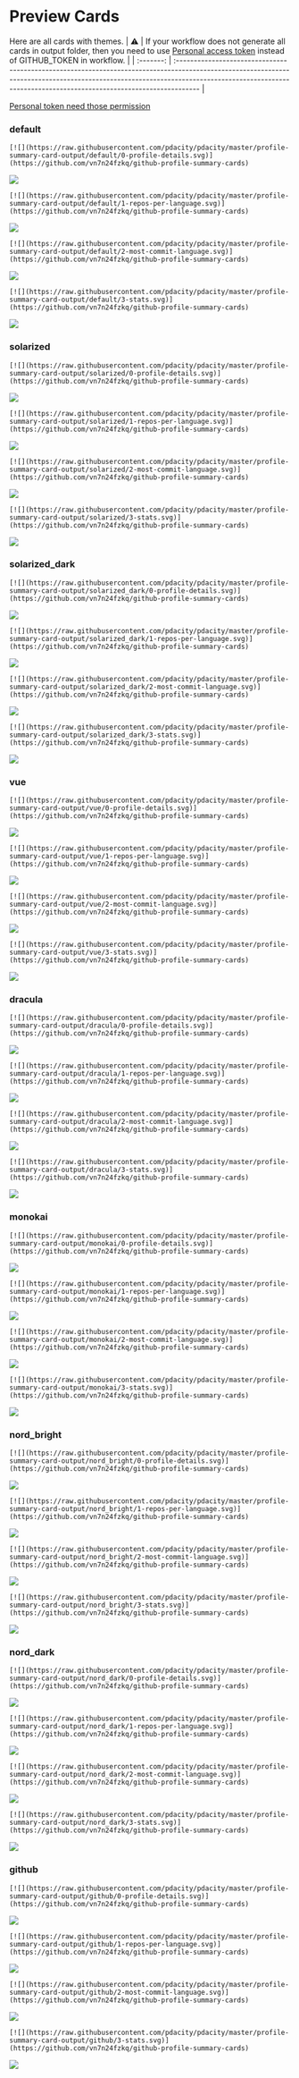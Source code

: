 
# Preview Cards

Here are all cards with themes.
| :warning: | If your workflow does not generate all cards in output folder, then you need to use [Personal access token](https://docs.github.com/en/actions/configuring-and-managing-workflows/creating-and-storing-encrypted-secrets) instead of GITHUB_TOKEN in workflow. |
| :-------: | :------------------------------------------------------------------------------------------------------------------------------------------------------------------------------------------------------------------------------------------------ |

[Personal token need those permission](https://github.com/vn7n24fzkq/github-profile-summary-cards/wiki/Personal-access-token-permissions)


### default


```
[![](https://raw.githubusercontent.com/pdacity/pdacity/master/profile-summary-card-output/default/0-profile-details.svg)](https://github.com/vn7n24fzkq/github-profile-summary-cards)
```
![](https://raw.githubusercontent.com/pdacity/pdacity/master/profile-summary-card-output/default/0-profile-details.svg)


```
[![](https://raw.githubusercontent.com/pdacity/pdacity/master/profile-summary-card-output/default/1-repos-per-language.svg)](https://github.com/vn7n24fzkq/github-profile-summary-cards)
```
![](https://raw.githubusercontent.com/pdacity/pdacity/master/profile-summary-card-output/default/1-repos-per-language.svg)


```
[![](https://raw.githubusercontent.com/pdacity/pdacity/master/profile-summary-card-output/default/2-most-commit-language.svg)](https://github.com/vn7n24fzkq/github-profile-summary-cards)
```
![](https://raw.githubusercontent.com/pdacity/pdacity/master/profile-summary-card-output/default/2-most-commit-language.svg)


```
[![](https://raw.githubusercontent.com/pdacity/pdacity/master/profile-summary-card-output/default/3-stats.svg)](https://github.com/vn7n24fzkq/github-profile-summary-cards)
```
![](https://raw.githubusercontent.com/pdacity/pdacity/master/profile-summary-card-output/default/3-stats.svg)


### solarized


```
[![](https://raw.githubusercontent.com/pdacity/pdacity/master/profile-summary-card-output/solarized/0-profile-details.svg)](https://github.com/vn7n24fzkq/github-profile-summary-cards)
```
![](https://raw.githubusercontent.com/pdacity/pdacity/master/profile-summary-card-output/solarized/0-profile-details.svg)


```
[![](https://raw.githubusercontent.com/pdacity/pdacity/master/profile-summary-card-output/solarized/1-repos-per-language.svg)](https://github.com/vn7n24fzkq/github-profile-summary-cards)
```
![](https://raw.githubusercontent.com/pdacity/pdacity/master/profile-summary-card-output/solarized/1-repos-per-language.svg)


```
[![](https://raw.githubusercontent.com/pdacity/pdacity/master/profile-summary-card-output/solarized/2-most-commit-language.svg)](https://github.com/vn7n24fzkq/github-profile-summary-cards)
```
![](https://raw.githubusercontent.com/pdacity/pdacity/master/profile-summary-card-output/solarized/2-most-commit-language.svg)


```
[![](https://raw.githubusercontent.com/pdacity/pdacity/master/profile-summary-card-output/solarized/3-stats.svg)](https://github.com/vn7n24fzkq/github-profile-summary-cards)
```
![](https://raw.githubusercontent.com/pdacity/pdacity/master/profile-summary-card-output/solarized/3-stats.svg)


### solarized_dark


```
[![](https://raw.githubusercontent.com/pdacity/pdacity/master/profile-summary-card-output/solarized_dark/0-profile-details.svg)](https://github.com/vn7n24fzkq/github-profile-summary-cards)
```
![](https://raw.githubusercontent.com/pdacity/pdacity/master/profile-summary-card-output/solarized_dark/0-profile-details.svg)


```
[![](https://raw.githubusercontent.com/pdacity/pdacity/master/profile-summary-card-output/solarized_dark/1-repos-per-language.svg)](https://github.com/vn7n24fzkq/github-profile-summary-cards)
```
![](https://raw.githubusercontent.com/pdacity/pdacity/master/profile-summary-card-output/solarized_dark/1-repos-per-language.svg)


```
[![](https://raw.githubusercontent.com/pdacity/pdacity/master/profile-summary-card-output/solarized_dark/2-most-commit-language.svg)](https://github.com/vn7n24fzkq/github-profile-summary-cards)
```
![](https://raw.githubusercontent.com/pdacity/pdacity/master/profile-summary-card-output/solarized_dark/2-most-commit-language.svg)


```
[![](https://raw.githubusercontent.com/pdacity/pdacity/master/profile-summary-card-output/solarized_dark/3-stats.svg)](https://github.com/vn7n24fzkq/github-profile-summary-cards)
```
![](https://raw.githubusercontent.com/pdacity/pdacity/master/profile-summary-card-output/solarized_dark/3-stats.svg)


### vue


```
[![](https://raw.githubusercontent.com/pdacity/pdacity/master/profile-summary-card-output/vue/0-profile-details.svg)](https://github.com/vn7n24fzkq/github-profile-summary-cards)
```
![](https://raw.githubusercontent.com/pdacity/pdacity/master/profile-summary-card-output/vue/0-profile-details.svg)


```
[![](https://raw.githubusercontent.com/pdacity/pdacity/master/profile-summary-card-output/vue/1-repos-per-language.svg)](https://github.com/vn7n24fzkq/github-profile-summary-cards)
```
![](https://raw.githubusercontent.com/pdacity/pdacity/master/profile-summary-card-output/vue/1-repos-per-language.svg)


```
[![](https://raw.githubusercontent.com/pdacity/pdacity/master/profile-summary-card-output/vue/2-most-commit-language.svg)](https://github.com/vn7n24fzkq/github-profile-summary-cards)
```
![](https://raw.githubusercontent.com/pdacity/pdacity/master/profile-summary-card-output/vue/2-most-commit-language.svg)


```
[![](https://raw.githubusercontent.com/pdacity/pdacity/master/profile-summary-card-output/vue/3-stats.svg)](https://github.com/vn7n24fzkq/github-profile-summary-cards)
```
![](https://raw.githubusercontent.com/pdacity/pdacity/master/profile-summary-card-output/vue/3-stats.svg)


### dracula


```
[![](https://raw.githubusercontent.com/pdacity/pdacity/master/profile-summary-card-output/dracula/0-profile-details.svg)](https://github.com/vn7n24fzkq/github-profile-summary-cards)
```
![](https://raw.githubusercontent.com/pdacity/pdacity/master/profile-summary-card-output/dracula/0-profile-details.svg)


```
[![](https://raw.githubusercontent.com/pdacity/pdacity/master/profile-summary-card-output/dracula/1-repos-per-language.svg)](https://github.com/vn7n24fzkq/github-profile-summary-cards)
```
![](https://raw.githubusercontent.com/pdacity/pdacity/master/profile-summary-card-output/dracula/1-repos-per-language.svg)


```
[![](https://raw.githubusercontent.com/pdacity/pdacity/master/profile-summary-card-output/dracula/2-most-commit-language.svg)](https://github.com/vn7n24fzkq/github-profile-summary-cards)
```
![](https://raw.githubusercontent.com/pdacity/pdacity/master/profile-summary-card-output/dracula/2-most-commit-language.svg)


```
[![](https://raw.githubusercontent.com/pdacity/pdacity/master/profile-summary-card-output/dracula/3-stats.svg)](https://github.com/vn7n24fzkq/github-profile-summary-cards)
```
![](https://raw.githubusercontent.com/pdacity/pdacity/master/profile-summary-card-output/dracula/3-stats.svg)


### monokai


```
[![](https://raw.githubusercontent.com/pdacity/pdacity/master/profile-summary-card-output/monokai/0-profile-details.svg)](https://github.com/vn7n24fzkq/github-profile-summary-cards)
```
![](https://raw.githubusercontent.com/pdacity/pdacity/master/profile-summary-card-output/monokai/0-profile-details.svg)


```
[![](https://raw.githubusercontent.com/pdacity/pdacity/master/profile-summary-card-output/monokai/1-repos-per-language.svg)](https://github.com/vn7n24fzkq/github-profile-summary-cards)
```
![](https://raw.githubusercontent.com/pdacity/pdacity/master/profile-summary-card-output/monokai/1-repos-per-language.svg)


```
[![](https://raw.githubusercontent.com/pdacity/pdacity/master/profile-summary-card-output/monokai/2-most-commit-language.svg)](https://github.com/vn7n24fzkq/github-profile-summary-cards)
```
![](https://raw.githubusercontent.com/pdacity/pdacity/master/profile-summary-card-output/monokai/2-most-commit-language.svg)


```
[![](https://raw.githubusercontent.com/pdacity/pdacity/master/profile-summary-card-output/monokai/3-stats.svg)](https://github.com/vn7n24fzkq/github-profile-summary-cards)
```
![](https://raw.githubusercontent.com/pdacity/pdacity/master/profile-summary-card-output/monokai/3-stats.svg)


### nord_bright


```
[![](https://raw.githubusercontent.com/pdacity/pdacity/master/profile-summary-card-output/nord_bright/0-profile-details.svg)](https://github.com/vn7n24fzkq/github-profile-summary-cards)
```
![](https://raw.githubusercontent.com/pdacity/pdacity/master/profile-summary-card-output/nord_bright/0-profile-details.svg)


```
[![](https://raw.githubusercontent.com/pdacity/pdacity/master/profile-summary-card-output/nord_bright/1-repos-per-language.svg)](https://github.com/vn7n24fzkq/github-profile-summary-cards)
```
![](https://raw.githubusercontent.com/pdacity/pdacity/master/profile-summary-card-output/nord_bright/1-repos-per-language.svg)


```
[![](https://raw.githubusercontent.com/pdacity/pdacity/master/profile-summary-card-output/nord_bright/2-most-commit-language.svg)](https://github.com/vn7n24fzkq/github-profile-summary-cards)
```
![](https://raw.githubusercontent.com/pdacity/pdacity/master/profile-summary-card-output/nord_bright/2-most-commit-language.svg)


```
[![](https://raw.githubusercontent.com/pdacity/pdacity/master/profile-summary-card-output/nord_bright/3-stats.svg)](https://github.com/vn7n24fzkq/github-profile-summary-cards)
```
![](https://raw.githubusercontent.com/pdacity/pdacity/master/profile-summary-card-output/nord_bright/3-stats.svg)


### nord_dark


```
[![](https://raw.githubusercontent.com/pdacity/pdacity/master/profile-summary-card-output/nord_dark/0-profile-details.svg)](https://github.com/vn7n24fzkq/github-profile-summary-cards)
```
![](https://raw.githubusercontent.com/pdacity/pdacity/master/profile-summary-card-output/nord_dark/0-profile-details.svg)


```
[![](https://raw.githubusercontent.com/pdacity/pdacity/master/profile-summary-card-output/nord_dark/1-repos-per-language.svg)](https://github.com/vn7n24fzkq/github-profile-summary-cards)
```
![](https://raw.githubusercontent.com/pdacity/pdacity/master/profile-summary-card-output/nord_dark/1-repos-per-language.svg)


```
[![](https://raw.githubusercontent.com/pdacity/pdacity/master/profile-summary-card-output/nord_dark/2-most-commit-language.svg)](https://github.com/vn7n24fzkq/github-profile-summary-cards)
```
![](https://raw.githubusercontent.com/pdacity/pdacity/master/profile-summary-card-output/nord_dark/2-most-commit-language.svg)


```
[![](https://raw.githubusercontent.com/pdacity/pdacity/master/profile-summary-card-output/nord_dark/3-stats.svg)](https://github.com/vn7n24fzkq/github-profile-summary-cards)
```
![](https://raw.githubusercontent.com/pdacity/pdacity/master/profile-summary-card-output/nord_dark/3-stats.svg)


### github


```
[![](https://raw.githubusercontent.com/pdacity/pdacity/master/profile-summary-card-output/github/0-profile-details.svg)](https://github.com/vn7n24fzkq/github-profile-summary-cards)
```
![](https://raw.githubusercontent.com/pdacity/pdacity/master/profile-summary-card-output/github/0-profile-details.svg)


```
[![](https://raw.githubusercontent.com/pdacity/pdacity/master/profile-summary-card-output/github/1-repos-per-language.svg)](https://github.com/vn7n24fzkq/github-profile-summary-cards)
```
![](https://raw.githubusercontent.com/pdacity/pdacity/master/profile-summary-card-output/github/1-repos-per-language.svg)


```
[![](https://raw.githubusercontent.com/pdacity/pdacity/master/profile-summary-card-output/github/2-most-commit-language.svg)](https://github.com/vn7n24fzkq/github-profile-summary-cards)
```
![](https://raw.githubusercontent.com/pdacity/pdacity/master/profile-summary-card-output/github/2-most-commit-language.svg)


```
[![](https://raw.githubusercontent.com/pdacity/pdacity/master/profile-summary-card-output/github/3-stats.svg)](https://github.com/vn7n24fzkq/github-profile-summary-cards)
```
![](https://raw.githubusercontent.com/pdacity/pdacity/master/profile-summary-card-output/github/3-stats.svg)

